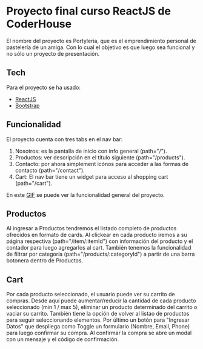 # Proyecto final curso ReactJS de CoderHouse

El nombre del proyecto es Portyleria, que es el emprendimiento personal de pastelería de un amiga. Con lo cual el objetivo es que luego sea funcional y no sólo un proyecto de presentación.

## Tech
Para el proyecto se ha usado:
- [ReactJS](https://reactjs.org/)
- [Bootstrap](https://getbootstrap.com/docs/5.0/getting-started/introduction/)

## Funcionalidad

El proyecto cuenta con tres tabs en el nav bar: 
1. Nosotros: es la pantalla de inicio con info general (path="/").
2. Productos: ver descripción en el título siguiente (path="/products").
3. Contacto: por ahora simplement icónos para acceder a las formas de contacto (path="/contact").
4. Cart: El nav bar tiene un widget para acceso al shopping cart (path="/cart").

En este [GIF](https://drive.google.com/file/d/1iSGLKXTlntWdiQdjCW2MG_8v9iYPFg8N/view?usp=sharing) se puede ver la funcionalidad general del proyecto.

## Productos

Al ingresar a Productos tendremos el listado completo de productos ofrecidos en formato de cards.
Al clickear en cada producto iremos a su página respectiva (path="/item/:itemId") con información del producto y el contador para luego agregarlos al cart.
También tenemos la funcionalidad de filtrar por categoría (path="/products/:categoryId") a partir de una barra botonera dentro de Productos.

## Cart

Por cada producto seleccionado, el usuario puede ver su carrito de compras. Desde aquí puede aumentar/reducir la cantidad de cada producto seleccionado (min 1 / max 5), eliminar un producto determinado del carrito o vaciar su carrito.
También tiene la opción de volver al listao de productos para seguir seleccionando elementos.
Por último un botón para "Ingresar Datos" que despliega como Toggle un formulario (Nombre, Email, Phone) para luego confirmar su compra.
Al confirmar la compra se abre un modal con un mensaje y el código de confirmación.